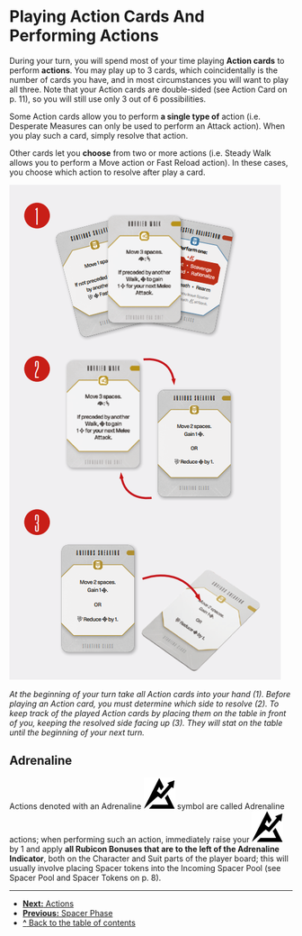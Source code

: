 # Playing Action Cards And Performing Actions

During your turn, you will spend most of your time
playing **Action cards** to perform **actions**. You may
play up to 3 cards, which coincidentally is the number of cards you have, and in most circumstances
you will want to play all three. Note that your Action
cards are double-sided (see Action Card on p. 11), so
you will still use only 3 out of 6 possibilities.

Some Action cards allow you to perform **a single
type of** action (i.e. Desperate Measures can only be
used to perform an Attack action). When you play
such a card, simply resolve that action.

Other cards let you **choose** from two or more actions (i.e. Steady Walk allows you to perform a Move
action or Fast Reload action). In these cases, you
choose which action to resolve after play a card.

![Action Cards Sequense](img/action-cards-sequense.png)

*At the beginning of your turn take all Action cards into
your hand (1). Before playing an Action card, you must
determine which side to resolve (2). To keep track of the
played Action cards by placing them on the table in front
of you, keeping the resolved side facing up (3). They will
stat on the table until the beginning of your next turn.*

## Adrenaline

Actions denoted with an Adrenaline ![Adrenaline Icon](svg/icon-adrenaline.svg) symbol are
called Adrenaline actions; when performing such
an action, immediately raise your ![Adrenaline Icon](svg/icon-adrenaline.svg "Adrenaline") by 1 and apply **all
Rubicon Bonuses that are to the left of the Adrenaline Indicator**, both on the Character and Suit parts
of the player board; this will usually involve placing
Spacer tokens into the Incoming Spacer Pool
(see Spacer Pool and Spacer Tokens on p. 8).

---

- [**Next:** Actions](actions.md)
- [**Previous:** Spacer Phase](spacer-phase.md)
- [**^** Back to the table of contents](README.md)